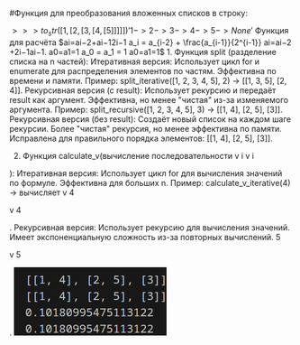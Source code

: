 #Функция для преобразования вложенных списков в строку:

$>>> to_str([1, [2, [3, [4, [5]]]]])
'1 -> 2 -> 3 -> 4 -> 5 -> None'$
    Функция для расчёта $ai=ai−2+ai−12i−1 a_i = a_{i-2} + \frac{a_{i-1}}{2^{i-1}} ai​=ai−2​+2i−1ai−1​​. a0=a1=1 a_0 = a_1 = 1 a0​=a1​=1$
    1. Функция split (разделение списка на n частей):
Итеративная версия:
Использует цикл for и enumerate для распределения элементов по частям.
Эффективна по времени и памяти.
Пример: split_iterative([1, 2, 3, 4, 5], 2) → [[1, 3, 5], [2, 4]].
Рекурсивная версия (с result):
Использует рекурсию и передаёт result как аргумент.
Эффективна, но менее "чистая" из-за изменяемого аргумента.
Пример: split_recursive([1, 2, 3, 4, 5], 3) → [[1, 4], [2, 5], [3]].
Рекурсивная версия (без result):
Создаёт новый список на каждом шаге рекурсии.
Более "чистая" рекурсия, но менее эффективна по памяти.
Исправлена для правильного порядка элементов: [[1, 4], [2, 5], [3]].

2. Функция calculate_v(вычисление последовательности 
v
i
v
i


):
Итеративная версия:
Использует цикл for для вычисления значений по формуле.
Эффективна для больших n.
Пример: calculate_v_iterative(4) → вычисляет v
4




v
4


.
Рекурсивная версия:
Использует рекурсию для вычисления значений.
Имеет экспоненциальную сложность из-за повторных вычислений.
5




v
5


.
![Alt text](Screenshot_20250313_130705.png)
